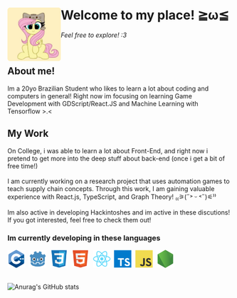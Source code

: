 <div div id="user-content-toc" >
  <summary style="list-style: none;">
    <img align=left src="https://github.com/tetenc555/tetenc555/blob/main/assets/headerIcon.png" width="120" height="auto"/>
    <h1 align=left>Welcome to my place! ≧ω≦</h1>
    <p><em>Feel free to explore! :3</em></p>
  </summary>
</div>&nbsp;


<summary>
<h2>About me!</h2>
<p>Im a 20yo Brazilian Student who likes to learn a lot about coding and computers in general! Right now im focusing on learning Game Development with GDScript/React.JS and Machine Learning with Tensorflow >.< </p>
</summary>


## My Work
<summary>On College, i was able to learn a lot about Front-End, and right now i pretend to get more into the deep stuff about back-end (once i get a bit of free time!)  </summary>&nbsp;
  
<summary>I am currently working on a research project that uses automation games to teach supply chain concepts. Through this work, I am gaining valuable experience with React.js, TypeScript, and Graph Theory! ₍₍⚞(˶˃ ᵕ ˂˶)⚟⁾⁾ </summary>&nbsp;

<summary>Im also active in developing Hackintoshes and im active in these discutions! If you got interested, feel free to check them out!</summary>

### Im currently developing in these languages
<div>
  <img src="https://github.com/tetenc555/tetenc555/blob/main/assets/cplusplus-original.svg" title="CPlusPlus" alt="CPlusPlus" width="40" height="40"/>&nbsp;
  <img src="https://github.com/tetenc555/tetenc555/blob/main/assets/godot-original.svg" title="Godot" alt="Godot" width="40" height="40"/>&nbsp;
  <img src="https://github.com/tetenc555/tetenc555/blob/main/assets/css3-original.svg" title="CSS3" alt="CSS" width="40" height="40"/>&nbsp;
  <img src="https://github.com/tetenc555/tetenc555/blob/main/assets/html5-original.svg" title="HTML5" alt="HTML" width="40" height="40"/>&nbsp;
  <img src="https://github.com/tetenc555/tetenc555/blob/main/assets/react-original.svg" title="React JS" alt="React JS" width="40" height="40"/>&nbsp;
  <img src="https://github.com/tetenc555/tetenc555/blob/main/assets/typescript-original.svg" title="TypeScript" alt="TypeScript" width="40" height="40"/>&nbsp;
 <img src="https://github.com/tetenc555/tetenc555/blob/main/assets/javascript-original.svg" title="JavaScript" alt="JavaScript" width="40" height="40"/>&nbsp;
 <img src="https://github.com/tetenc555/tetenc555/blob/main/assets/nodejs-original.svg" title="NodeJS" alt="NodeJS" width="40" height="40"/>&nbsp;
</div>&nbsp; 

![Anurag's GitHub stats](https://github-readme-stats.vercel.app/api?username=tetenc555&show_icons=true&theme=dracula)
